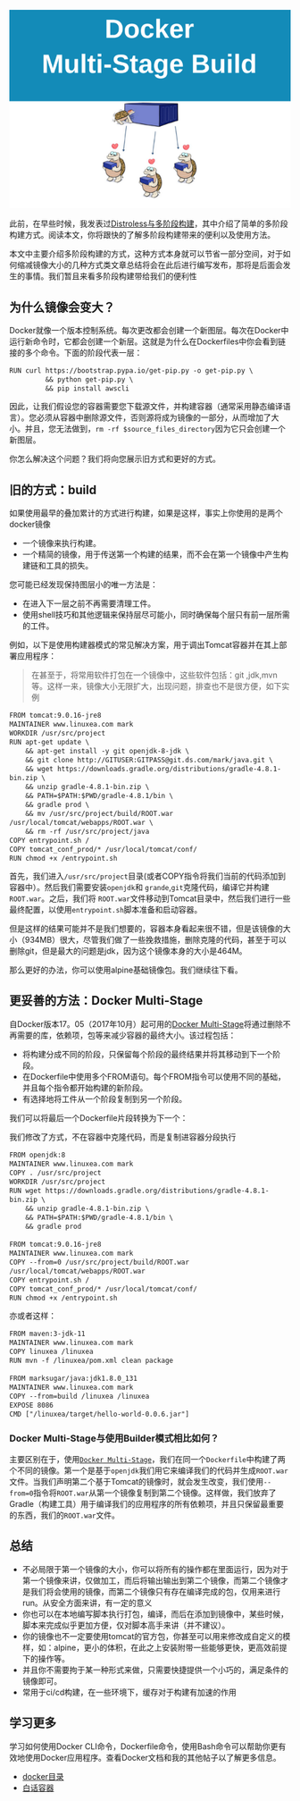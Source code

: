 ![20190219](../img/20190219.png)

此前，在早些时候，我发表过[Distroless与多阶段构建](https://www.linuxea.com/1939.html)，其中介绍了简单的多阶段构建方式。阅读本文，你将跟快的了解多阶段构建带来的便利以及使用方法。

本文中主要介绍多阶段构建的方式，这种方式本身就可以节省一部分空间，对于如何缩减镜像大小的几种方式类文章总结将会在此后进行编写发布，那将是后面会发生的事情。我们暂且来看多阶段构建带给我们的便利性

## 为什么镜像会变大？

Docker就像一个版本控制系统。每次更改都会创建一个新图层。每次在Docker中运行新命令时，它都会创建一个新层。这就是为什么在Dockerfiles中你会看到链接的多个命令。下面的阶段代表一层：
```
RUN curl https://bootstrap.pypa.io/get-pip.py -o get-pip.py \
         && python get-pip.py \
         && pip install awscli
```

因此，让我们假设您的容器需要您下载源文件，并构建容器（通常采用静态编译语言）。您必须从容器中删除源文件，否则源将成为镜像的一部分，从而增加了大小。并且，您无法做到，`rm -rf $source_files_directory`因为它只会创建一个新图层。

你怎么解决这个问题？我们将向您展示旧方式和更好的方式。

## 旧的方式：build

如果使用最早的叠加累计的方式进行构建，如果是这样，事实上你使用的是两个docker镜像

- 一个镜像来执行构建。
- 一个精简的镜像，用于传送第一个构建的结果，而不会在第一个镜像中产生构建链和工具的损失。

您可能已经发现保持图层小的唯一方法是：

- 在进入下一层之前不再需要清理工件。
- 使用shell技巧和其他逻辑来保持层尽可能小，同时确保每个层只有前一层所需的工件。

例如，以下是使用构建器模式的常见解决方案，用于调出Tomcat容器并在其上部署应用程序：

> 在甚至于，将常用软件打包在一个镜像中，这些软件包括：git ,jdk,mvn等。这样一来，镜像大小无限扩大，出现问题，排查也不是很方便，如下实例

```
FROM tomcat:9.0.16-jre8
MAINTAINER www.linuxea.com mark
WORKDIR /usr/src/project
RUN apt-get update \
    && apt-get install -y git openjdk-8-jdk \
	&& git clone http://GITUSER:GITPASS@git.ds.com/mark/java.git \
    && wget https://downloads.gradle.org/distributions/gradle-4.8.1-bin.zip \
    && unzip gradle-4.8.1-bin.zip \
    && PATH=$PATH:$PWD/gradle-4.8.1/bin \
    && gradle prod \
    && mv /usr/src/project/build/ROOT.war /usr/local/tomcat/webapps/ROOT.war \
    && rm -rf /usr/src/project/java
COPY entrypoint.sh /
COPY tomcat_conf_prod/* /usr/local/tomcat/conf/
RUN chmod +x /entrypoint.sh
```

首先，我们进入`/usr/src/project`目录(或者COPY指令将我们当前的代码添加到容器中）。然后我们需要安装`openjdk`和 `grande`,`git`克隆代码，编译它并构建`ROOT.war`。之后，我们将 `ROOT.war`文件移动到Tomcat目录中，然后我们进行一些最终配置，以使用`entrypoint.sh`脚本准备和启动容器。

但是这样的结果可能并不是我们想要的，容器本身看起来很不错，但是该镜像的大小（934MB）很大，尽管我们做了一些挽救措施，删除克隆的代码，甚至于可以删除git，但是最大的问题是jdk，因为这个镜像本身的大小是464M。

那么更好的办法，你可以使用alpine基础镜像包。我们继续往下看。

## 更妥善的方法：Docker Multi-Stage

自Docker版本17。05（2017年10月）起可用的[Docker Multi-Stage](https://docs.docker.com/develop/develop-images/multistage-build/#before-multi-stage-builds)将通过删除不再需要的库，依赖项，包等来减少容器的最终大小。该过程包括：

- 将构建分成不同的阶段，只保留每个阶段的最终结果并将其移动到下一个阶段。
- 在Dockerfile中使用多个FROM语句。每个FROM指令可以使用不同的基础，并且每个指令都开始构建的新阶段。
- 有选择地将工件从一个阶段复制到另一个阶段。

我们可以将最后一个Dockerfile片段转换为下一个：

我们修改了方式，不在容器中克隆代码，而是复制进容器分段执行

```
FROM openjdk:8
MAINTAINER www.linuxea.com mark
COPY . /usr/src/project
WORKDIR /usr/src/project
RUN wget https://downloads.gradle.org/distributions/gradle-4.8.1-bin.zip \
    && unzip gradle-4.8.1-bin.zip \
    && PATH=$PATH:$PWD/gradle-4.8.1/bin \
    && gradle prod

FROM tomcat:9.0.16-jre8
MAINTAINER www.linuxea.com mark
COPY --from=0 /usr/src/project/build/ROOT.war /usr/local/tomcat/webapps/ROOT.war
COPY entrypoint.sh /
COPY tomcat_conf_prod/* /usr/local/tomcat/conf/
RUN chmod +x /entrypoint.sh
```

亦或者这样：

```
FROM maven:3-jdk-11
MAINTAINER www.linuxea.com mark
COPY linuxea /linuxea
RUN mvn -f /linuxea/pom.xml clean package

FROM marksugar/java:jdk1.8.0_131
MAINTAINER www.linuxea.com mark
COPY --from=build /linuxea /linuxea
EXPOSE 8086
CMD ["/linuxea/target/hello-world-0.0.6.jar"]
```

### Docker Multi-Stage与使用Builder模式相比如何？

主要区别在于，使用[`Docker Multi-Stage`](https://docs.docker.com/develop/develop-images/multistage-build/#before-multi-stage-builds)，我们在同一个`Dockerfile`中构建了两个不同的镜像。第一个是基于`openjdk`我们用它来编译我们的代码并生成`ROOT.war`文件。当我们声明第二个基于Tomcat的镜像时，就会发生改变，我们使用`--from=0`指令将`ROOT.war`从第一个镜像复制到第二个镜像。这样做，我们放弃了Gradle（构建工具）用于编译我们的应用程序的所有依赖项，并且只保留最重要的东西，我们的`ROOT.war`文件。

## 总结

- 不必局限于第一个镜像的大小，你可以将所有的操作都在里面运行，因为对于第一个镜像来讲，仅做加工，而后将输出输出到第二个镜像，而第二个镜像才是我们将会使用的镜像，而第二个镜像只有存在编译完成的包，仅用来进行run。从安全方面来讲，有一定的意义
- 你也可以在本地编写脚本执行打包，编译，而后在添加到镜像中，某些时候，脚本来完成似乎更加方便，仅对脚本高手来讲（并不建议）。
- 你的镜像也不一定要使用tomcat的官方包，你甚至可以用来修改成自定义的模样，如：alpine，更小的体积，在此之上安装附带一些能够更快，更高效前提下的操作等。
- 并且你不需要拘于某一种形式来做，只需要快捷提供一个小巧的，满足条件的镜像即可。
- 常用于ci/cd构建，在一些环境下，缓存对于构建有加速的作用

## 学习更多

学习如何使用Docker CLI命令，Dockerfile命令，使用Bash命令可以帮助你更有效地使用Docker应用程序。查看Docker文档和我的其他帖子以了解更多信息。

- [docker目录](https://www.linuxea.com/category/big-data/)
- [白话容器](https://www.linuxea.com/tag/%E7%99%BD%E8%AF%9D%E5%AE%B9%E5%99%A8/)